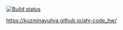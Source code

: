 [![Build status](https://ci.appveyor.com/api/projects/status/vty9ni4qnx033iu7?svg=true)](https://ci.appveyor.com/project/KuzminaYuliya/ahj-code-hw)

https://kuzminayuliya.github.io/ahj-code_hw/
